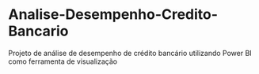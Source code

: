 # Analise-Desempenho-Credito-Bancario
Projeto de análise de desempenho de crédito bancário utilizando Power BI como ferramenta de visualização
